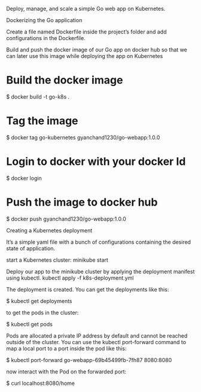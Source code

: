 Deploy, manage, and scale a simple Go web app on Kubernetes.

Dockerizing the Go application

Create a file named Dockerfile inside the project’s folder and add configurations in the Dockerfile.

 Build and push the docker image of our Go app on docker hub so that we can later use this image while deploying the app on Kubernetes 

 # Build the docker image
$ docker build -t go-k8s .

# Tag the image
$ docker tag go-kubernetes gyanchand1230/go-webapp:1.0.0

# Login to docker with your docker Id
$ docker login

# Push the image to docker hub
$ docker push gyanchand1230/go-webapp:1.0.0


Creating a Kubernetes deployment

It’s a simple yaml file with a bunch of configurations containing the desired state of 
application.

start a Kubernetes cluster:
minikube start

Deploy our app to the minikube cluster by applying the deployment manifest using kubectl.
kubectl apply -f k8s-deployment.yml

The deployment is created. You can get the deployments like this:

$ kubectl get deployments

to get the pods in the cluster:

$ kubectl get pods

Pods are allocated a private IP address by default and cannot be reached outside of the cluster. You can use the kubectl port-forward command to map a local port to a port inside the pod like this:

$ kubectl port-forward go-webapp-69b45499fb-7fh87 8080:8080

now interact with the Pod on the forwarded port:

$ curl localhost:8080/home